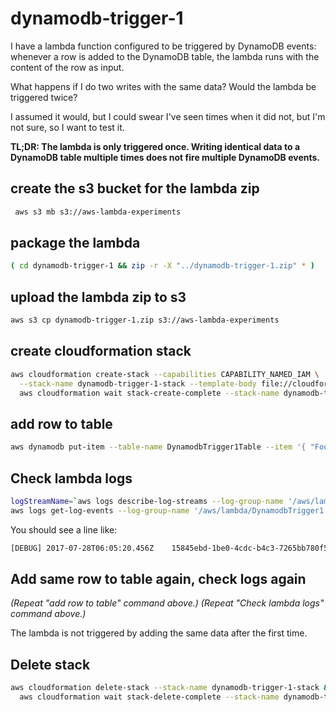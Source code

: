 # dynamodb-trigger-1

I have a lambda function configured to be triggered by DynamoDB events: whenever a row is added to the DynamoDB table, the lambda runs with the content of the row as input.

What happens if I do two writes with the same data? Would the lambda be triggered twice?

I assumed it would, but I could swear I've seen times when it did not, but I'm not sure, so I want to test it.

**TL;DR: The lambda is only triggered once. Writing identical data to a DynamoDB table multiple times does not fire multiple DynamoDB events.**

## create the s3 bucket for the lambda zip
 
```bash
 aws s3 mb s3://aws-lambda-experiments
 ```

## package the lambda

```bash
( cd dynamodb-trigger-1 && zip -r -X "../dynamodb-trigger-1.zip" * )
```

## upload the lambda zip to s3

```bash
aws s3 cp dynamodb-trigger-1.zip s3://aws-lambda-experiments
```

## create cloudformation stack

```bash
aws cloudformation create-stack --capabilities CAPABILITY_NAMED_IAM \
  --stack-name dynamodb-trigger-1-stack --template-body file://cloudformation.json && \
  aws cloudformation wait stack-create-complete --stack-name dynamodb-trigger-1-stack
```

## add row to table

```bash
aws dynamodb put-item --table-name DynamodbTrigger1Table --item '{ "Foo": { "S": "bar" } }'
```

## Check lambda logs

```bash
logStreamName=`aws logs describe-log-streams --log-group-name '/aws/lambda/DynamodbTrigger1' | jq -r '.logStreams[-1].logStreamName'`
aws logs get-log-events --log-group-name '/aws/lambda/DynamodbTrigger1' --log-stream-name "$logStreamName" | jq -r '.events[].message'
```

You should see a line like:

```bash
[DEBUG]	2017-07-28T06:05:20.456Z	15845ebd-1be0-4cdc-b4c3-7265bb780f51	foo: "bar"
```

## Add same row to table again, check logs again

*(Repeat "add row to table" command above.)*
*(Repeat "Check lambda logs" command above.)*

The lambda is not triggered by adding the same data after the first time.

## Delete stack

```bash
aws cloudformation delete-stack --stack-name dynamodb-trigger-1-stack && \
  aws cloudformation wait stack-delete-complete --stack-name dynamodb-trigger-1-stack
```
